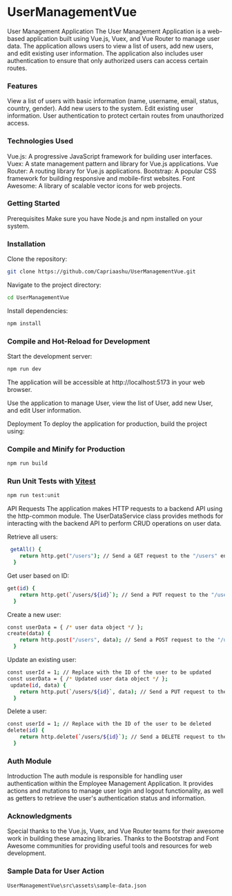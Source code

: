 # UserManagementVue

User Management Application
The User Management Application is a web-based application built using Vue.js, Vuex, and Vue Router to manage user data. The application allows users to view a list of users, add new users, and edit existing user information. The application also includes user authentication to ensure that only authorized users can access certain routes.

### Features
View a list of users with basic information (name, username, email, status, country, gender).
Add new users to the system.
Edit existing user information.
User authentication to protect certain routes from unauthorized access.

### Technologies Used
Vue.js: A progressive JavaScript framework for building user interfaces.
Vuex: A state management pattern and library for Vue.js applications.
Vue Router: A routing library for Vue.js applications.
Bootstrap: A popular CSS framework for building responsive and mobile-first websites.
Font Awesome: A library of scalable vector icons for web projects.

### Getting Started
Prerequisites
Make sure you have Node.js and npm installed on your system.

### Installation
Clone the repository:
```sh
git clone https://github.com/Capriaashu/UserManagementVue.git
```

Navigate to the project directory:
```sh
cd UserManagementVue
```


Install dependencies:
```sh
npm install
```


### Compile and Hot-Reload for Development
Start the development server:
```sh
npm run dev
```

The application will be accessible at http://localhost:5173 in your web browser.

Use the application to manage User, view the list of User, add new User, and edit User information.

Deployment
To deploy the application for production, build the project using:

### Compile and Minify for Production

```sh
npm run build
```

### Run Unit Tests with [Vitest](https://vitest.dev/)

```sh
npm run test:unit
```

API Requests
The application makes HTTP requests to a backend API using the http-common module. The UserDataService class provides methods for interacting with the backend API to perform CRUD operations on user data.

Retrieve all users:
```sh
 getAll() {
    return http.get("/users"); // Send a GET request to the "/users" endpoint to retrieve all users
  }
```

Get user based on ID:
```sh
get(id) {
    return http.get(`/users/${id}`); // Send a PUT request to the "/users/{id}" endpoint to update an existing user with the provided data
  }
```

Create a new user:
```sh
const userData = { /* user data object */ };
create(data) {
    return http.post("/users", data); // Send a POST request to the "/users" endpoint to create a new user with the provided data
  }
```

Update an existing user:
```sh
const userId = 1; // Replace with the ID of the user to be updated
const userData = { /* Updated user data object */ };
 update(id, data) {
    return http.put(`/users/${id}`, data); // Send a PUT request to the "/users/{id}" endpoint to update an existing user with the provided data
  }
```


Delete a user:
```sh
const userId = 1; // Replace with the ID of the user to be deleted
delete(id) {
    return http.delete(`/users/${id}`); // Send a DELETE request to the "/users/{id}" endpoint to delete a user with the specified ID
  }
```


### Auth Module
Introduction
The auth module is responsible for handling user authentication within the Employee Management Application. It provides actions and mutations to manage user login and logout functionality, as well as getters to retrieve the user's authentication status and information.


### Acknowledgments
Special thanks to the Vue.js, Vuex, and Vue Router teams for their awesome work in building these amazing libraries.
Thanks to the Bootstrap and Font Awesome communities for providing useful tools and resources for web development.

### Sample Data for User Action
```sh
UserManagementVue\src\assets\sample-data.json
```


